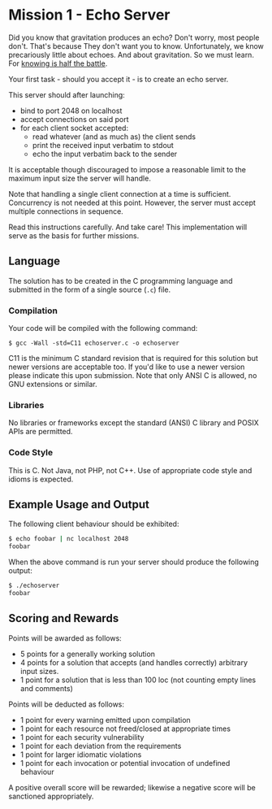 # Mission 1 - Echo Server
Did you know that gravitation produces an echo? Don't worry, most people don't. That's because They don't want you to know. Unfortunately, we know precariously little about echoes. And about gravitation. So we must learn. For [knowing is half the battle](https://media.giphy.com/media/KpRoZeI2dLhf2/giphy.mp4).

Your first task - should you accept it - is to create an echo server. 

This server should after launching:

* bind to port 2048 on localhost
* accept connections on said port
* for each client socket accepted:
  * read whatever (and as much as) the client sends 
  * print the received input verbatim to stdout
  * echo the input verbatim back to the sender

It is acceptable though discouraged to impose a reasonable limit to the maximum input size the server will handle.

Note that handling a single client connection at a time is sufficient. Concurrency is not needed at this point. However, the server must accept multiple connections in sequence.

Read this instructions carefully. And take care! This implementation will serve as the basis for further missions.

## Language

The solution has to be created in the C programming language and submitted in the form of a single source (`.c`) file. 

### Compilation

Your code will be compiled with the following command:

`$ gcc -Wall -std=C11 echoserver.c -o echoserver`

C11 is the minimum C standard revision that is required for this solution but newer versions are acceptable too. If you'd like to use a newer version please indicate this upon submission. Note that only ANSI C is allowed, no GNU extensions or similar.

### Libraries

No libraries or frameworks except the standard (ANSI) C library and POSIX APIs are permitted.

### Code Style

This is C. Not Java, not PHP, not C++. Use of appropriate code style and idioms is expected.

## Example Usage and Output

The following client behaviour should be exhibited:

```bash
$ echo foobar | nc localhost 2048
foobar
```

When the above command is run your server should produce the following output:

```bash
$ ./echoserver 
foobar
```

## Scoring and Rewards

Points will be awarded as follows:
* 5 points for a generally working solution
* 4 points for a solution that accepts (and handles correctly) arbitrary input sizes.
* 1 point for a solution that is less than 100 loc (not counting empty lines and comments)

Points will be deducted as follows:
* 1 point for every warning emitted upon compilation
* 1 point for each resource not freed/closed at appropriate times
* 1 point for each security vulnerability
* 1 point for each deviation from the requirements
* 1 point for larger idiomatic violations
* 1 point for each invocation or potential invocation of undefined behaviour

A positive overall score will be rewarded; likewise a negative score will be sanctioned appropriately.

